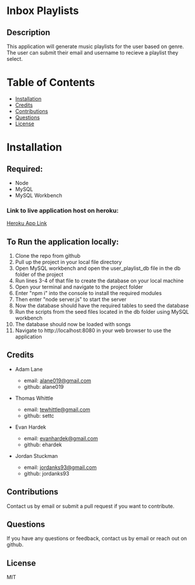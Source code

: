 # Inbox Playlists

  ## Description
  This application will generate music playlists for the user based on genre. The user can submit their email and username to recieve a playlist they select. 

  # Table of Contents
  * [Installation](#installation)
  * [Credits](#credits)
  * [Contributions](#contributions)
  * [Questions](#questions)
  * [License](#license)
   
  # Installation
  ## Required:
  * Node
  * MySQL
  * MySQL Workbench 

  ### Link to live application host on heroku:
  [Heroku App Link](https://email-playlist.herokuapp.com/)

  ## To Run the application locally:
  1. Clone the repo from github
  2. Pull up the project in your local file directory 
  3. Open MySQL workbench and open the user_playlist_db file in the db folder of the project
  4. Run lines 3-4 of that file to create the database on your local machine
  5. Open your terminal and navigate to the project folder
  5. Enter "npm i" into the console to install the required modules 
  6. Then enter "node server.js" to start the server
  7. Now the database should have the required tables to seed the database
  8. Run the scripts from the seed files located in the db folder using MySQL workbench
  9. The database should now be loaded with songs 
  10. Navigate to http://localhost:8080 in your web browser to use the application

  ## Credits
  - Adam Lane 
    * email: alane019@gmail.com
    * github: alane019

  - Thomas Whittle
    * email: tewhittle@gmail.com
    * github: settc

  - Evan Hardek
    * email: evanhardek@gmail.com
    * github: ehardek

  - Jordan Stuckman 
    * email: jordanks93@gmail.com
    * github: jordanks93

  ## Contributions
  Contact us by email or submit a pull request if you want to contribute.

  ## Questions
  If you have any questions or feedback, contact us by email or reach out on github.

  ## License
  MIT
